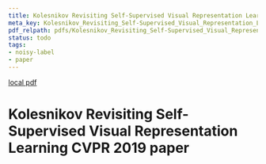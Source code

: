 ```yaml
---
title: Kolesnikov Revisiting Self-Supervised Visual Representation Learning CVPR 2019 paper
meta_key: Kolesnikov_Revisiting_Self-Supervised_Visual_Representation_Learning_CVPR_2019_paper
pdf_relpath: pdfs/Kolesnikov_Revisiting_Self-Supervised_Visual_Representation_Learning_CVPR_2019_paper.pdf
status: todo
tags:
- noisy-label
- paper
---
```


[local pdf](../../../pdfs/Kolesnikov_Revisiting_Self-Supervised_Visual_Representation_Learning_CVPR_2019_paper.pdf)

# Kolesnikov Revisiting Self-Supervised Visual Representation Learning CVPR 2019 paper
